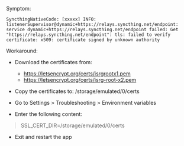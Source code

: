 Symptom:
```
SyncthingNativeCode: [xxxxx] INFO: listenerSupervisor@dynamic+https://relays.syncthing.net/endpoint: service dynamic+https://relays.syncthing.net/endpoint failed: Get "https://relays.syncthing.net/endpoint": tls: failed to verify certificate: x509: certificate signed by unknown authority
```

Workaround:
- Download the certificates from:
  - https://letsencrypt.org/certs/isrgrootx1.pem
  - https://letsencrypt.org/certs/isrg-root-x2.pem

- Copy the certificates to: /storage/emulated/0/certs
- Go to Settings > Troubleshooting > Environment variables
- Enter the following content:
> SSL_CERT_DIR=/storage/emulated/0/certs
- Exit and restart the app
